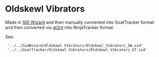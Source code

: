 # Oldskewl Vibrators
Made in [SID Wizard](https://csdb.dk/release/?id=221555) and then manually converted into GoatTracker format and then converted via [gt2nt](https://csdb.dk/release/?id=152424) into NinjaTracker format.

See:

     '../../SidWizard/Oldskewl Vibrators/Oldskewl_Vibrators_SW.sid'
     '../../GoatTracker/Oldskewl Vibrators/Oldskewl_Vibrators_GT.sid'

